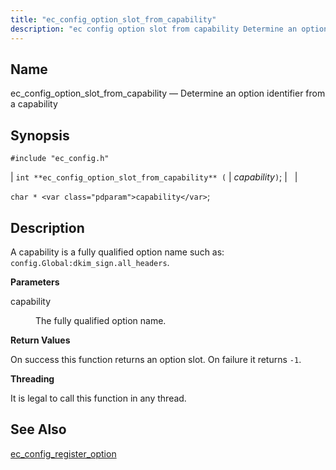 ```yaml
---
title: "ec_config_option_slot_from_capability"
description: "ec config option slot from capability Determine an option identifier from a capability int ec config option slot from capability capability char capability A capability is a fully qualified option name such as config Global dkim sign all headers capability The fully qualified option name On success this function returns..."
---
```


<a name="apis.ec_config_option_slot_from_capablity"></a> 
## Name

ec_config_option_slot_from_capability — Determine an option identifier from a capability

## Synopsis

`#include "ec_config.h"`

| `int **ec_config_option_slot_from_capability** (` | <var class="pdparam">capability</var>`)`; |   |

`char * <var class="pdparam">capability</var>`;<a name="idp57725408"></a> 
## Description

A capability is a fully qualified option name such as: `config.Global:dkim_sign.all_headers`.

**<a name="idp57727552"></a> Parameters**

<dl class="variablelist">

<dt>capability</dt>

<dd>

The fully qualified option name.

</dd>

</dl>

**<a name="idp57730304"></a> Return Values**

On success this function returns an option slot. On failure it returns `-1`.

**<a name="idp57731712"></a> Threading**

It is legal to call this function in any thread.

<a name="idp57733136"></a> 
## See Also

[ec_config_register_option](/momentum/3/3-api/apis-ec-config-register-option)